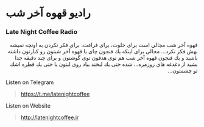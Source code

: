 # رادیو قهوه آخر شب

### Late Night Coffee Radio

<p dir='rtl' align='right'>
قهوه آخر شب مجالى است براى خلوت، براى فراغت، براى فكر نكردن به اونچه نميشه بهش فكر نكرد... مجالى براى اينكه يك فنجون چاى يا قهوه آخر شبتون رو كنارتون داشته باشيد و يك فنجون قهوه آخر شب هم توى هدفون توى گوشتون و براى چند دقيقه جدا بشيد از دغدغه هاي روزمره... شده حتی يك لبخند بياد روى لبتون يا حتى يك قطره اشك تو چشمتون...
</p>

Listen on Telegram
> https://t.me/latenightcoffee

Listen on Website
> http://latenightcoffee.ir